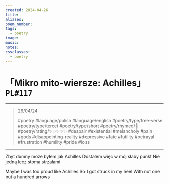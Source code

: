 ```yaml
---
created: 2024-04-26
title:
aliases:
poem_number:
tags:
  - poetry
image:
music:
notes:
cssclasses:
  - poetry
---
```

# 「Mikro mito-wiersze: Achilles」 `PL#117`

---

> 26/04/24
> 
> #poetry 
> #language/polish #language/english 
> #poetry/type/free-verse #poetry/type/tercet #poetry/type/short 
> #poetry/rhymed/🔴 
> #poetry/rating/✨✨✨✨✨ 
> #despair #existential #melancholy #pain #gods #disappointing-reality #depressive #fate #futility #betrayal #frustration #humility #pride #loss 

---

Zbyt dumny może byłem jak Achilles 
Dostałem więc w mój słaby punkt
Nie jedną lecz stoma strzałami

Maybe I was too proud like Achilles
So I got struck in my heel
With not one but a hundred arrows